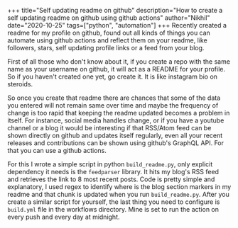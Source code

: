 +++
title="Self updating readme on github"
description="How to create a self updating readme on github using github actions"
author="Nikhil"
date="2020-10-25"
tags=["python", "automation"]
+++
Recently created a readme for my profile on github, found out all kinds of things you can automate using github actions and reflect them on your readme, like followers, stars, self updating profile links or a feed from your blog.

First of all those who don't know about it, if you create a repo with the same name as your username on github, it will act as a README for your profile. So if you haven't created one yet, go create it. It is like instagram bio on steroids.

So once you create that readme there are chances that some of the data you entered will not remain same over time and maybe the frequency of change is too rapid that keeping the readme updated becomes a problem in itself. For instance, social media handles change, or if you have a youtube channel or a blog it would be interesting if that RSS/Atom feed can be shown directly on github and updates itself regularly, even all your recent releases and contributions can be shown using github's GraphQL API. For that you can use a github actions.

For this I wrote a simple script in python `build_readme.py`, only explicit dependency it needs is the `feedparser` library. It hits my blog's RSS feed and retrieves the link to 8 most recent posts. Code is pretty simple and explanatory, I used regex to identify where is the blog section markers in my readme and that chunk is updated when you run `build_readme.py`. After you create a similar script for yourself, the last thing you need to configure is `build.yml` file in the workflows directory. Mine is set to run the action on every push and every day at midnight.
